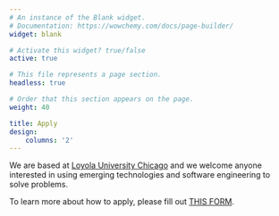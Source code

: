 ```yaml
---
# An instance of the Blank widget.
# Documentation: https://wowchemy.com/docs/page-builder/
widget: blank

# Activate this widget? true/false
active: true

# This file represents a page section.
headless: true

# Order that this section appears on the page.
weight: 40

title: Apply
design:
    columns: '2'
---
```


We are based at [Loyola University Chicago](https://luc.edu) and we welcome anyone interested in using emerging technologies and software engineering to solve problems.

To learn more about how to apply, please fill out [THIS FORM](https://forms.gle/r5bZTZETo68WyeoYA).
